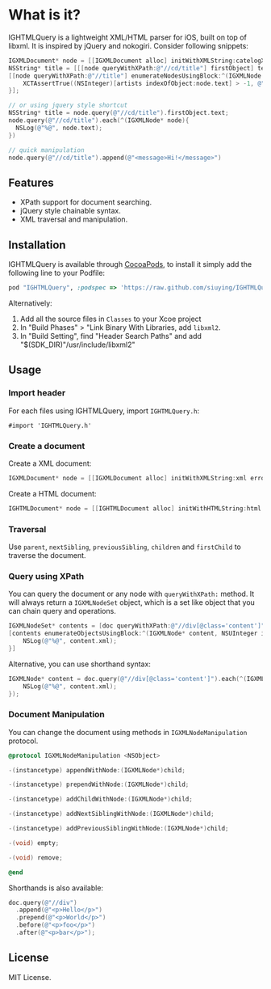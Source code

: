 
# What is it?

IGHTMLQuery is a lightweight XML/HTML parser for iOS, built on top of libxml. It is inspired by jQuery and nokogiri. Consider following snippets:

```objective-c
IGXMLDocument* node = [[IGXMLDocument alloc] initWithXMLString:catelogXml error:nil];
NSString* title = [[[node queryWithXPath:@"//cd/title"] firstObject] text];
[[node queryWithXPath:@"//title"] enumerateNodesUsingBlock:^(IGXMLNode *node, NSUInteger idx, BOOL *stop) {
    XCTAssertTrue((NSInteger)[artists indexOfObject:node.text] > -1, @"should be valid artist");
}];

// or using jquery style shortcut
NSString* title = node.query(@"//cd/title").firstObject.text;
node.query(@"//cd/title").each(^(IGXMLNode* node){ 
  NSLog(@"%@", node.text);
})

// quick manipulation
node.query(@"//cd/title").append(@"<message>Hi!</message>")
```

## Features

- XPath support for document searching.
- jQuery style chainable syntax.
- XML traversal and manipulation.

## Installation

IGHTMLQuery is available through [CocoaPods](http://cocoapods.org/), to install it simply add the following line to your Podfile:

```ruby
pod "IGHTMLQuery", :podspec => 'https://raw.github.com/siuying/IGHTMLQuery/master/IGHTMLQuery.podspec'
```

Alternatively:

1. Add all the source files in ```Classes``` to your Xcoe project
2. In "Build Phases" > "Link Binary With Libraries, add ```libxml2```.
3. In "Build Setting", find "Header Search Paths" and add "$(SDK_DIR)"/usr/include/libxml2"

## Usage

### Import header

For each files using IGHTMLQuery, import ```IGHTMLQuery.h```:

```
#import 'IGHTMLQuery.h'
```

### Create a document

Create a XML document:

```objective-c
IGXMLDocument* node = [[IGXMLDocument alloc] initWithXMLString:xml error:nil];
```

Create a HTML document:

```objective-c
IGHTMLDocument* node = [[IGHTMLDocument alloc] initWithHTMLString:html error:nil];
```

### Traversal

Use ```parent```, ```nextSibling```, ```previousSibling```, ```children``` and ```firstChild``` to traverse the document.

### Query using XPath

You can query the document or any node with ```queryWithXPath:``` method. It will always return a ```IGXMLNodeSet``` object, which is a set like object that you can chain query and operations.

```objective-c
IGXMLNodeSet* contents = [doc queryWithXPath:@"//div[@class='content']"];
[contents enumerateObjectsUsingBlock:^(IGXMLNode* content, NSUInteger idx, BOOL *stop){
    NSLog(@"%@", content.xml);
}]

```

Alternative, you can use shorthand syntax:

```objective-c
IGXMLNode* content = doc.query(@"//div[@class='content']").each(^(IGXMLNode* content){
    NSLog(@"%@", content.xml);
});
```

### Document Manipulation

You can change the document using methods in ```IGXMLNodeManipulation``` protocol.

```objective-c
@protocol IGXMLNodeManipulation <NSObject>

-(instancetype) appendWithNode:(IGXMLNode*)child;

-(instancetype) prependWithNode:(IGXMLNode*)child;

-(instancetype) addChildWithNode:(IGXMLNode*)child;

-(instancetype) addNextSiblingWithNode:(IGXMLNode*)child;

-(instancetype) addPreviousSiblingWithNode:(IGXMLNode*)child;

-(void) empty;

-(void) remove;

@end

```

Shorthands is also available:

```objective-c
doc.query(@"//div")
  .append(@"<p>Hello</p>")
  .prepend(@"<p>World</p>")
  .before(@"<p>foo</p>")
  .after(@"<p>bar</p>");
```

## License

MIT License.